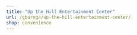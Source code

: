 ```yaml
---
title: "Up the Hill Entertainment Center"
url: /gbarnga/up-the-hill-entertainment-center/
shop: convenience
---
```

